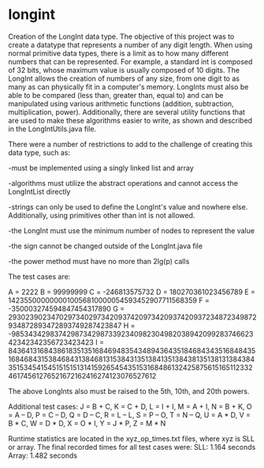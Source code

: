 # longint
Creation of the LongInt data type. The objective of this project was to create a datatype that represents a number of any digit length. When using normal primitive data types, there is a limit as to how many different numbers that can be represented. For example, a standard int is composed of 32 bits, whose maximum value is usually composed of 10 digits. The LongInt allows the creation of numbers of any size, from one digit to as many as can physically fit in a computer's memory. LongInts must also be able to be compared (less than, greater than, equal to) and can be manipulated using various arithmetic functions (addition, subtraction, multiplication, power). Additionally, there are several utility functions that are used to make these algorithms easier to write, as shown and described in the LongIntUtils.java file. 

There were a number of restrictions to add to the challenge of creating this data type, such as:

-must be implemented using a singly linked list and array


-algorithms must utilize the abstract operations and cannot access the LongIntList directly


-strings can only be used to define the LongInt's value and nowhere else. Additionally, using primitives other than int is not allowed.


-the LongInt must use the minimum number of nodes to represent the value


-the sign cannot be changed outside of the LongInt.java file


-the power method must have no more than 2lg(p) calls

The test cases are:

A = 2222
B = 99999999
C = -246813575732
D = 180270361023456789
E = 1423550000000010056810000054593452907711568359
F = -350003274594847454317890 
G = 29302390234702973402973420937420973420937420937234872349872934872893472893749287423847
H = -98534342983742987342987339234098230498203894209928374662342342342356723423423
I = 8436413168438618351351684694835434894364351846843435168484351684684315384684313846813153843135138413513843813513813138438435153454154515151513141592654543515316848613242587561516511233246174561276521672162416274123076527612

The above LongInts also must be raised to the 5th, 10th, and 20th powers.

Additional test cases:
J = B + C, K = C + D, L = I + I, M = A + I, N = B + K, O = A – D, P = C – D, Q = D – C, R = L – L, S = P – O,
T = N – Q, U = A * D, V = B * C, W = D * D, X = O * I, Y = J * P, Z = M * N

Runtime statistics are located in the xyz_op_times.txt files, where xyz is SLL or array. The final recorded times for all test cases were:
SLL: 1.164 seconds
Array: 1.482 seconds
